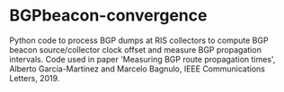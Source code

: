 # BGPbeacon-convergence
Python code to process BGP dumps at RIS collectors to compute BGP beacon source/collector clock offset and measure BGP propagation intervals. Code used in paper  'Measuring BGP route propagation times', Alberto Garcia-Martinez and Marcelo Bagnulo, IEEE Communications Letters, 2019.
